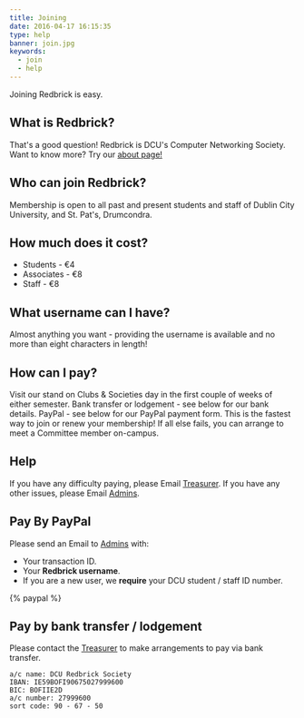 ```yaml
---
title: Joining
date: 2016-04-17 16:15:35
type: help
banner: join.jpg
keywords:
  - join
  - help
---
```


Joining Redbrick is easy.

## What is Redbrick?
That's a good question! Redbrick is DCU's Computer Networking Society. Want to know more? Try our [about page!](../../about)

## Who can join Redbrick?
Membership is open to all past and present students and staff of Dublin City University, and St. Pat's, Drumcondra.

## How much does it cost?
 - Students - €4
 - Associates - €8
 - Staff - €8

## What username can I have?
Almost anything you want - providing the username is available and no more than eight characters in length!

## How can I pay?
Visit our stand on Clubs & Societies day in the first couple of weeks of either semester.
Bank transfer or lodgement - see below for our bank details.
PayPal - see below for our PayPal payment form. This is the fastest way to join or renew your membership!
If all else fails, you can arrange to meet a Committee member on-campus.
## Help
If you have any difficulty paying, please Email [Treasurer](/about/contact/treasurer). If you have any other issues, please Email [Admins](/about/contact/admins).
## Pay By PayPal
Please send an Email to [Admins](/about/contact/admins) with:
  - Your transaction ID.
  - Your __Redbrick username__.
  - If you are a new user, we __require__ your DCU student / staff ID number.

{% paypal %}

## Pay by bank transfer / lodgement
Please contact the [Treasurer](/about/contact/treasurer) to make arrangements to pay via bank transfer.

```
a/c name: DCU Redbrick Society
IBAN: IE59BOFI90675027999600
BIC: BOFIIE2D
a/c number: 27999600
sort code: 90 - 67 - 50
```
